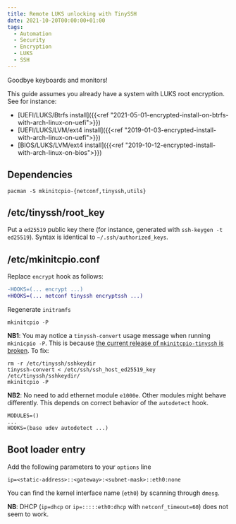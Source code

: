 ```yaml
---
title: Remote LUKS unlocking with TinySSH
date: 2021-10-20T00:00:00+01:00
tags:
  - Automation
  - Security
  - Encryption
  - LUKS
  - SSH
---
```


Goodbye keyboards and monitors!

<!--more-->

This guide assumes you already have a system with LUKS root encryption. See for
instance:
  - [UEFI/LUKS/Btrfs install]({{<ref "2021-05-01-encrypted-install-on-btrfs-with-arch-linux-on-uefi">}})
  - [UEFI/LUKS/LVM/ext4 install]({{<ref "2019-01-03-encrypted-install-with-arch-linux-on-uefi">}})
  - [BIOS/LUKS/LVM/ext4 install]({{<ref "2019-10-12-encrypted-install-with-arch-linux-on-bios">}})

## Dependencies

    pacman -S mkinitcpio-{netconf,tinyssh,utils}

## /etc/tinyssh/root\_key

Put a `ed25519` public key there
(for instance, generated with `ssh-keygen -t ed25519`).
Syntax is identical to `~/.ssh/authorized_keys`.

## /etc/mkinitcpio.conf

Replace `encrypt` hook as follows:

```diff
-HOOKS=(... encrypt ...)
+HOOKS=(... netconf tinyssh encryptssh ...)
```

Regenerate `initramfs`

    mkinitcpio -P

**NB1**:
You may notice a `tinyssh-convert` usage message when running `mkinicpio -P`.
This is because
[the current release of `mkinitcpio-tinyssh` is broken](https://bugs.archlinux.org/task/74522?project=1&opened=37246).
To fix:

    rm -r /etc/tinyssh/sshkeydir
    tinyssh-convert < /etc/ssh/ssh_host_ed25519_key /etc/tinyssh/sshkeydir/
    mkinitcpio -P

**NB2**: No need to add ethernet module `e1000e`. Other modules might behave
differently. This depends on correct behavior of the `autodetect` hook.

    MODULES=()
    ...
    HOOKS=(base udev autodetect ...)


## Boot loader entry

Add the following parameters to your `options` line

    ip=<static-address>::<gateway>:<subnet-mask>::eth0:none

You can find the kernel interface name (`eth0`) by scanning through `dmesg`.

**NB**: DHCP (`ip=dhcp` or `ip=:::::eth0:dhcp` with `netconf_timeout=60`)
does not seem to work.

